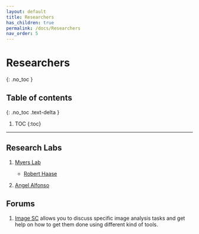 ```yaml
---
layout: default
title: Researchers
has_children: true
permalink: /docs/Researchers
nav_order: 5
---
```


# Researchers
{: .no_toc }

## Table of contents
{: .no_toc .text-delta }

1. TOC
{:toc}

---

## Research Labs

1. [Myers Lab](https://myerslab.mpi-cbg.de/) 
    - [Robert Haase](https://myerslab.mpi-cbg.de/robert-haase/)

2. [Angel Alfonso](https://sites.google.com/site/aacruzr/)

## Forums

1. [Image SC](https://forum.image.sc/) allows you to discuss specific image analysis tasks and get help on how to get them done using different kind of tools. 